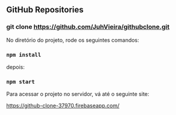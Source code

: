 
## GitHub Repositories

### git clone https://github.com/JuhVieira/githubclone.git

No diretório do projeto, rode os seguintes comandos:
### `npm install`

depois: 
### `npm start`



Para acessar o projeto no servidor, vá até o seguinte site:

https://github-clone-37970.firebaseapp.com/





